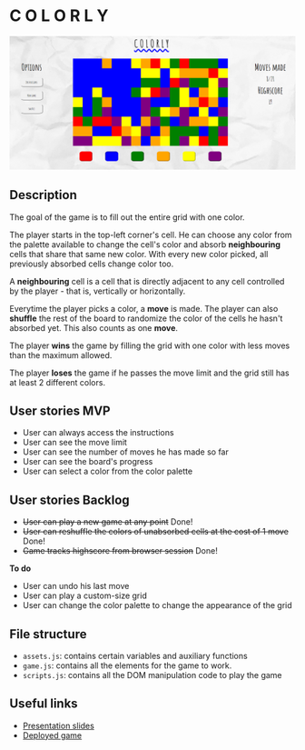 # C O L O R L Y

<img src="/img/game-screenshot.png">

## Description

The goal of the game is to fill out the entire grid with one color.

The player starts in the top-left corner's cell. He can choose any color from the palette available to change the cell's color and absorb **neighbouring** cells that share that same new color. With every new color picked, all previously absorbed cells change color too. 

A **neighbouring** cell is a cell that is directly adjacent to any cell controlled by the player - that is, vertically or horizontally. 

Everytime the player picks a color, a **move** is made. The player can also **shuffle** the rest of the board to randomize the color of the cells he hasn't absorbed yet. This also counts as one **move**.

The player **wins** the game by filling the grid with one color with less moves than the maximum allowed.

The player **loses** the game if he passes the move limit and the grid still has at least 2 different colors.

## User stories MVP

- User can always access the instructions
- User can see the move limit
- User can see the number of moves he has made so far
- User can see the board's progress
- User can select a color from the color palette

## User stories Backlog

- ~~User can play a new game at any point~~ Done!
- ~~User can reshuffle the colors of unabsorbed cells at the cost of 1 move~~ Done!
- ~~Game tracks highscore from browser session~~ Done!

**To do**
- User can undo his last move
- User can play a custom-size grid
- User can change the color palette to change the appearance of the grid

## File structure

- <code>assets.js</code>: contains certain variables and auxiliary functions
- <code>game.js</code>: contains all the elements for the game to work.
- <code>scripts.js</code>: contains all the DOM manipulation code to play the game

## Useful links

- [Presentation slides](https://slides.com/d/bx2zeNc/live)
- [Deployed game](https://victorperdiguer.github.io/colorly/)

